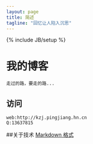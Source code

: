 ```yaml
---
layout: page
title: 简述
tagline: "回忆让人陷入沉思"
---
```

{% include JB/setup %}

# 我的博客

    走过的路，要走的路...

## 访问
    web:http://kzj.pingjiang.hn.cn
    Q:13637815

 
##关于技术
[Markdown 格式](https://github.com/adam-p/markdown-here/wiki/Markdown-Cheatsheet)
